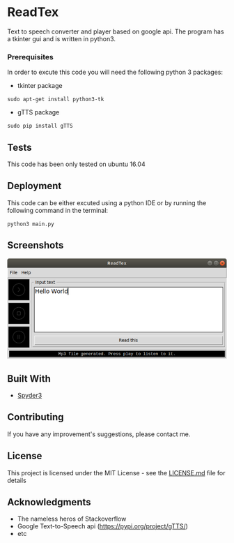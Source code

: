 # ReadTex
Text to speech converter and player based on google api. The program has a tkinter gui and is written in python3.

### Prerequisites
In order to excute this code you will need the following python 3 packages:
* tkinter package
```
sudo apt-get install python3-tk
```
* gTTS package
```
sudo pip install gTTS
```

## Tests
This code has been only tested on ubuntu 16.04

## Deployment
This code can be either excuted using a python IDE or by running the following command in the terminal:
```
python3 main.py
```
## Screenshots
![](Readtex.png)

## Built With
* [Spyder3](http://pythonhosted.org/spyder/)

## Contributing
If you have any improvement's suggestions, please contact me.

## License
This project is licensed under the MIT License - see the [LICENSE.md](LICENSE.md) file for details

## Acknowledgments
* The nameless heros of Stackoverflow
* Google Text-to-Speech api (https://pypi.org/project/gTTS/)
* etc
